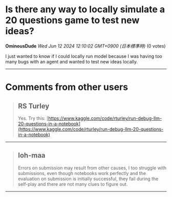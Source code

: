 # Is there any way to locally simulate a 20 questions game to test new ideas?

**OminousDude** *Wed Jun 12 2024 12:10:02 GMT+0900 (日本標準時)* (0 votes)

I just wanted to know if I could locally run model because I was having too many bugs with an agent and wanted to test new ideas locally.



---

 # Comments from other users

> ## RS Turley
> 
> Yes. Try this: [https://www.kaggle.com/code/rturley/run-debug-llm-20-questions-in-a-notebook](https://www.kaggle.com/code/rturley/run-debug-llm-20-questions-in-a-notebook)
> 
> 
> 


---

> ## loh-maa
> 
> Errors on submission may result from other causes, I too struggle with submissions, even though notebooks work perfectly and the evaluation on submission is initially successful, they fail during the self-play and there are not many clues to figure out.
> 
> 
> 


---

